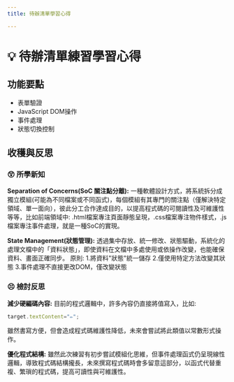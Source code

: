 ```yaml
---
title: 待辦清單學習心得

---
```


# :bulb: 待辦清單練習學習心得

## 功能要點
* 表單驗證
* JavaScript DOM操作
* 事件處理
* 狀態切換控制


## 收穫與反思
### :astonished: 所學新知
**Separation of Concerns(SoC 關注點分離):**
一種軟體設計方式，將系統拆分成獨立模組(可能為不同檔案或不同函式)，每個模組有其專門的關注點（僅解決特定領域、單一面向），彼此分工合作達成目的，以提高程式碼的可閱讀性及可維護性等等，比如前端領域中: .html檔案專注頁面靜態呈現，.css檔案專注物件樣式，.js檔案專注事件處理，就是一種SoC的實現。

**State Management(狀態管理):** 
透過集中存放、統一修改、狀態驅動，系統化的處理文檔中的「資料狀態」，即使資料在文檔中多處使用或依操作改變，也能確保資料、畫面正確同步。
原則:
1.將資料"狀態"統一儲存
2.僅使用特定方法改變其狀態
3.事件處理不直接更改DOM，僅改變狀態


### :persevere: 檢討反思
**減少硬編碼內容:**
目前的程式邏輯中，許多內容仍直接將值寫入，比如:
```js
target.textContent="✏️";
```
雖然書寫方便，但會造成程式碼維護性降低，未來會嘗試將此類值以常數形式操作。

**優化程式結構:**
雖然此次練習有初步嘗試模組化思維，但事件處理函式仍呈現線性邏輯，導致程式碼結構攏長，未來撰寫程式碼時會多留意這部分，以函式代替重複、繁瑣的程式碼，提高可讀性與可維護性。
